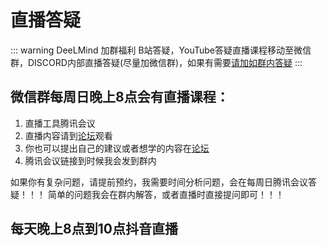 # 直播答疑

::: warning DeeLMind 加群福利
B站答疑，YouTube答疑直播课程移动至微信群，DISCORD内部直播答疑(尽量加微信群)，如果有需要[请加如群内答疑](./group.md)
:::

## 微信群每周日晚上8点会有直播课程：

1. 直播工具腾讯会议
2. 直播内容请到[论坛](https://forum.deelmind.com)观看
3. 你也可以提出自己的建议或者想学的内容在[论坛](https://forum.deelmind.com)
4. 腾讯会议链接到时候我会发到群内

如果你有复杂问题，请提前预约，我需要时间分析问题，会在每周日腾讯会议答疑！！！
简单的问题我会在群内解答，或者直播时直接提问即可！！！

## 每天晚上8点到10点抖音直播

<DocsAD/>